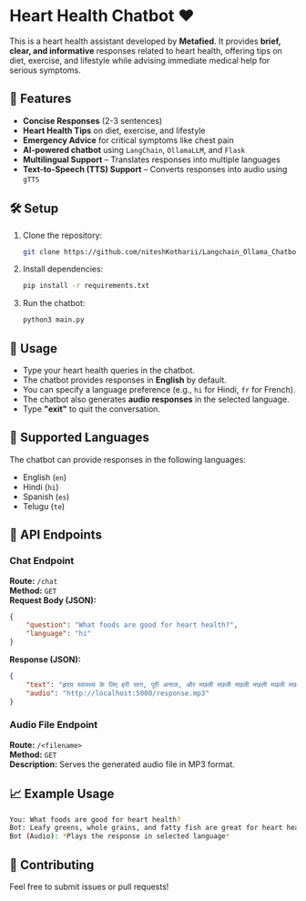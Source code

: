 # Heart Health Chatbot ❤️  

This is a heart health assistant developed by **Metafied**. It provides **brief, clear, and informative** responses related to heart health, offering tips on diet, exercise, and lifestyle while advising immediate medical help for serious symptoms.

## 🚀 Features  
- **Concise Responses** (2-3 sentences)  
- **Heart Health Tips** on diet, exercise, and lifestyle  
- **Emergency Advice** for critical symptoms like chest pain  
- **AI-powered chatbot** using `LangChain`, `OllamaLLM`, and `Flask`  
- **Multilingual Support** – Translates responses into multiple languages  
- **Text-to-Speech (TTS) Support** – Converts responses into audio using `gTTS`  

## 🛠️ Setup  
1. Clone the repository:  
   ```bash
   git clone https://github.com/niteshKotharii/Langchain_Ollama_Chatbot.git
   ```
2. Install dependencies:
    ```bash
    pip install -r requirements.txt
    ```
3. Run the chatbot:
    ```bash
    python3 main.py
    ```

## 📝 Usage  
- Type your heart health queries in the chatbot.  
- The chatbot provides responses in **English** by default.
- You can specify a language preference (e.g., `hi` for Hindi, `fr` for French).
- The chatbot also generates **audio responses** in the selected language.
- Type **"exit"** to quit the conversation.  

## 📌 Supported Languages
The chatbot can provide responses in the following languages:
- English (`en`)
- Hindi (`hi`)
- Spanish (`es`)
- Telugu (`te`)


## 📌 API Endpoints
### **Chat Endpoint**
**Route:** `/chat`  
**Method:** `GET`  
**Request Body (JSON):**
```json
{
    "question": "What foods are good for heart health?",
    "language": "hi"
}
```
**Response (JSON):**
```json
{
    "text": "हृदय स्वास्थ्य के लिए हरी साग, पूरी अनाज, और मछली मछली मछली मछली मछली मछली मछली मछली",
    "audio": "http://localhost:5000/response.mp3"
}
```

### **Audio File Endpoint**
**Route:** `/<filename>`  
**Method:** `GET`  
**Description:** Serves the generated audio file in MP3 format.

## 📈 Example Usage
```bash
You: What foods are good for heart health?  
Bot: Leafy greens, whole grains, and fatty fish are great for heart health.  
Bot (Audio): *Plays the response in selected language*
```

## 🤝 Contributing
Feel free to submit issues or pull requests!

